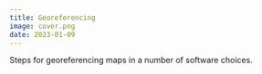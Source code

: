 ```yaml
---
title: Georeferencing
image: cover.png
date: 2023-01-09
---
```


Steps for georeferencing maps in a number of software choices.